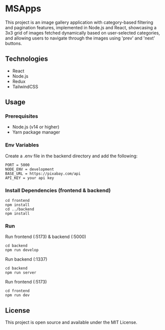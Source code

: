 # MSApps

This project is an image gallery application with category-based filtering and pagination features, implemented in Node.js and React, showcasing a 3x3 grid of images fetched dynamically based on user-selected categories, and allowing users to navigate through the images using 'prev' and 'next' buttons.

## Technologies

- React
- Node.js
- Redux
- TailwindCSS

## Usage

### Prerequisites

- Node.js (v14 or higher)
- Yarn package manager

### Env Variables

Create a .env file in the backend directory and add the following:

```
PORT = 5000
NODE_ENV = development
BASE_URL = https://pixabay.com/api
API_KEY = your api key
```

### Install Dependencies (frontend & backend)

```
cd frontend
npm install
cd ../backend
npm install
```

### Run

Run frontend (:5173) & backend (:5000)

```
cd backend
npm run develop
```

Run backend (:1337)

```
cd backend
npm run server
```

Run frontend (:5173)

```
cd frontend
npm run dev
```

## License

This project is open source and available under the MIT License.
